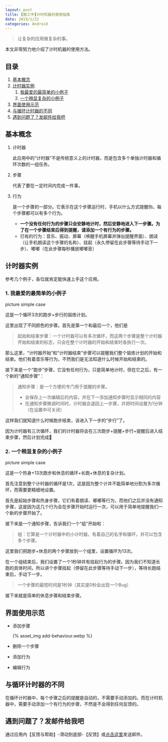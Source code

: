 ```yaml
---
layout: post
title: [施工中]计时机器的使用指南
date: 2019/1/22
categories: Android
---
```


> 让复杂的应用做复杂的事。

本文非常努力地介绍了计时机器的使用方法。

<!--more-->

## 目录

1. [基本概念](#基本概念)
1. [计时器实例](#计时器实例)
    1. [我最爱的最简单的小例子](#1.-我最爱的最简单的小例子)
    1. [一个稍显复杂的小例子](#2.-一个稍显复杂的小例子)
1. [界面使用示范](#界面使用示范)
1. [与循环计时器的不同](#与循环计时器的不同)
1. [遇到问题了？发邮件给我吧](#遇到问题了？发邮件给我吧。)

## 基本概念

1. 计时器

    此应用中的“计时器”不是传统意义上的计时器，而是包含多个单独计时器和循环次数的一组任务。

1. 步骤

    代表了要在一定时间内完成一件事。

1. 行为

    是一个步骤的一部分。它表示在这个步骤运行时，手机以什么方式提醒你。每个步骤都可以有多个行为。

    - **一个没有任何行为的步骤只会安静地计时，然后安静地进入下一步骤。为了在一个步骤结束后得到提醒，请添加一个有行为的步骤。**
    - 已有的行为：音乐、振动、屏幕（唤醒手机屏幕并弹出提醒界面）、朗读（让手机朗读这个步骤的名称）、挂起（永久停留在此步骤等待手动下一步）、嘟嘟（在此步骤每秒播放嘟嘟音）

## 计时器实例

参考几个例子，各位就肯定能快速上手这个应用。

### 1. 我最爱的最简单的小例子

picture simple case

这是一个循环3次的跑步+步行的锻炼计划。

这里出现了不同颜色的步骤。首先是第一个和最后一个，他们是

> 起始和结束步骤：一个计时器可以有多次循环，而这两个步骤是整个计时器开始和结束的标志，只会在整个计时器的开始和结束时各执行一次。

那么这里，“计时器开始”和“计时器结束”步骤可以提醒我们整个锻炼计划的开始和结束。他们有着音乐等行为，不然我们是无法知道什么时候开始和结束的。

接下来是一个“跑步”步骤，它没有任何行为，只是简单地计时，但在它之后，有一个新的“通知步骤”：

> 通知步骤：是一个方便的专门用于提醒的步骤。
> - 会保存上一次编辑后的内容，并在下一添加通知步骤时显示相同的内容
> - 在通知步骤微调时间时，计时器会退回上一步骤，并把时间设置为1分钟（在设置中可关闭）

这样我们就知道什么时候跑步结束，该进入下一步的“步行”了。

因为计时器有三次循环，我们的计时器将会在三次跑步+提醒+步行+提醒后进入结束步骤，然后计划完成🎉

### 2. 一个稍显复杂的小例子

picture simple case

这是一个热身+13次跑步和休息的循环+长跑+休息的复杂计划。

首先注意到整个计时器的循环是1次，这是因为整个计并不能简单地分割为多次循环，而需要更精细地设置。

首先是起始步骤和热身步骤，它们有着朗读、嘟嘟等行为，而他们之后并没有通知步骤，这是因为这几个行为会在步骤开始时运行一次，可以用于简单地提醒我们一个新的步骤开始了。

接下来是一个通知步骤，告诉我们一个“组"开始啦：

> 组：它算是一个计时器中的小计时器，有着自己的名字和循环，并可以包含多个步骤。

这里我们把跑步+休息的两个步骤放到一个组里，设置循环为13次。

在一个组结束后，我们设置了一个1秒钟并有挂起行为的步骤。因为我们不知道长跑的具体时间，所以讲个步骤挂起（停留在此步骤等待手动下一步），等待长跑结束后，手动下一步。

> 一个步骤的最短时间是1秒钟（其实是0秒会出现一个Bug）

接下来就是简单的休息步骤和结束步骤。

## 界面使用示范

- 添加步骤

    {% asset_img add-behaviour.webp %}

- 删除一个步骤

- 添加行为

- 编辑行为

## 与循环计时器的不同

在循环计时器中，每个步骤之后的提醒是自动的，不需要手动添加的。而在计时机器中，需要手动添加一个有行为的步骤，不然是不会得到任何反馈的。

## 遇到问题了？发邮件给我吧

通过应用内【反馈与帮助】-滑动到底部-【反馈】或[点击这里](mailto:TODO)发送邮件。
